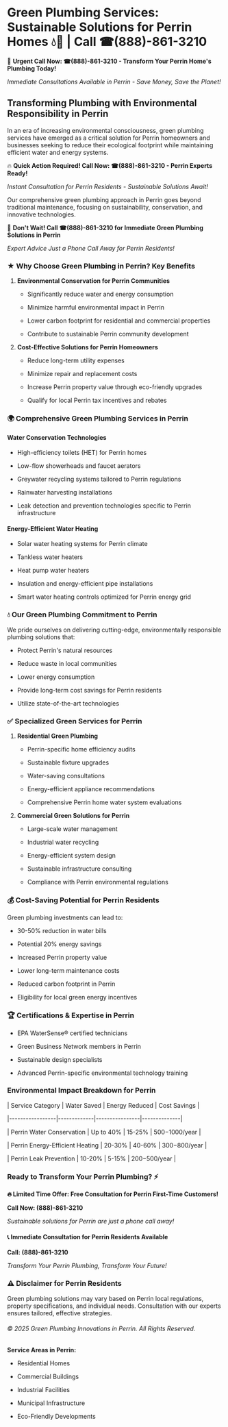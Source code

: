 # Green Plumbing Services: Sustainable Solutions for Perrin Homes 💧🌿 | Call ☎(888)-861-3210

🚨 **Urgent Call Now: ☎(888)-861-3210 - Transform Your Perrin Home's Plumbing Today!**
*Immediate Consultations Available in Perrin - Save Money, Save the Planet!*

## Transforming Plumbing with Environmental Responsibility in Perrin

In an era of increasing environmental consciousness, green plumbing services have emerged as a critical solution for Perrin homeowners and businesses seeking to reduce their ecological footprint while maintaining efficient water and energy systems. 

🔥 **Quick Action Required! Call Now: ☎(888)-861-3210 - Perrin Experts Ready!**
*Instant Consultation for Perrin Residents - Sustainable Solutions Await!*

Our comprehensive green plumbing approach in Perrin goes beyond traditional maintenance, focusing on sustainability, conservation, and innovative technologies.

🚨 **Don't Wait! Call ☎(888)-861-3210 for Immediate Green Plumbing Solutions in Perrin**
*Expert Advice Just a Phone Call Away for Perrin Residents!*

### ★ Why Choose Green Plumbing in Perrin? Key Benefits

1. **Environmental Conservation for Perrin Communities** 
   - Significantly reduce water and energy consumption
   - Minimize harmful environmental impact in Perrin
   - Lower carbon footprint for residential and commercial properties
   - Contribute to sustainable Perrin community development

2. **Cost-Effective Solutions for Perrin Homeowners** 
   - Reduce long-term utility expenses
   - Minimize repair and replacement costs
   - Increase Perrin property value through eco-friendly upgrades
   - Qualify for local Perrin tax incentives and rebates

### 🌍 Comprehensive Green Plumbing Services in Perrin

#### Water Conservation Technologies
- High-efficiency toilets (HET) for Perrin homes
- Low-flow showerheads and faucet aerators
- Greywater recycling systems tailored to Perrin regulations
- Rainwater harvesting installations
- Leak detection and prevention technologies specific to Perrin infrastructure

#### Energy-Efficient Water Heating
- Solar water heating systems for Perrin climate
- Tankless water heaters
- Heat pump water heaters
- Insulation and energy-efficient pipe installations
- Smart water heating controls optimized for Perrin energy grid

### 💧 Our Green Plumbing Commitment to Perrin

We pride ourselves on delivering cutting-edge, environmentally responsible plumbing solutions that:
- Protect Perrin's natural resources
- Reduce waste in local communities
- Lower energy consumption
- Provide long-term cost savings for Perrin residents
- Utilize state-of-the-art technologies

### ✅ Specialized Green Services for Perrin

1. **Residential Green Plumbing**
   - Perrin-specific home efficiency audits
   - Sustainable fixture upgrades
   - Water-saving consultations
   - Energy-efficient appliance recommendations
   - Comprehensive Perrin home water system evaluations

2. **Commercial Green Solutions for Perrin**
   - Large-scale water management
   - Industrial water recycling
   - Energy-efficient system design
   - Sustainable infrastructure consulting
   - Compliance with Perrin environmental regulations

### 💰 Cost-Saving Potential for Perrin Residents

Green plumbing investments can lead to:
- 30-50% reduction in water bills
- Potential 20% energy savings
- Increased Perrin property value
- Lower long-term maintenance costs
- Reduced carbon footprint in Perrin
- Eligibility for local green energy incentives

### 🏆 Certifications & Expertise in Perrin

- EPA WaterSense® certified technicians
- Green Business Network members in Perrin
- Sustainable design specialists
- Advanced Perrin-specific environmental technology training

### Environmental Impact Breakdown for Perrin

| Service Category | Water Saved | Energy Reduced | Cost Savings |
|-----------------|-------------|----------------|--------------|
| Perrin Water Conservation | Up to 40% | 15-25% | $500-$1000/year |
| Perrin Energy-Efficient Heating | 20-30% | 40-60% | $300-$800/year |
| Perrin Leak Prevention | 10-20% | 5-15% | $200-$500/year |

### Ready to Transform Your Perrin Plumbing? ⚡

**🔥 Limited Time Offer: Free Consultation for Perrin First-Time Customers!**

**Call Now: (888)-861-3210**
*Sustainable solutions for Perrin are just a phone call away!*

#### 📞 Immediate Consultation for Perrin Residents Available

**Call: (888)-861-3210**
*Transform Your Perrin Plumbing, Transform Your Future!*

### ⚠️ Disclaimer for Perrin Residents

Green plumbing solutions may vary based on Perrin local regulations, property specifications, and individual needs. Consultation with our experts ensures tailored, effective strategies.

###### © 2025 Green Plumbing Innovations in Perrin. All Rights Reserved.

**Service Areas in Perrin:** 
- Residential Homes
- Commercial Buildings
- Industrial Facilities
- Municipal Infrastructure
- Eco-Friendly Developments